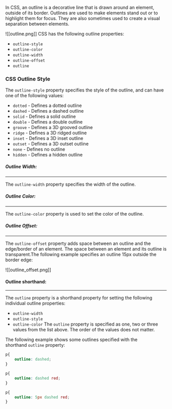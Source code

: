 In CSS, an outline is a decorative line that is drawn around an element, outside of its border. Outlines are used to make elements stand out or to highlight them for focus. They are also sometimes used to create a visual separation between elements.

![[outline.png]]
CSS has the following outline properties:
- `outline-style`
- `outline-color`
- `outline-width`
- `outline-offset`
- `outline`

### CSS Outline Style

The `outline-style` property specifies the style of the outline, and can have one of the following values:
- `dotted` - Defines a dotted outline
- `dashed` - Defines a dashed outline
- `solid` - Defines a solid outline
- `double` - Defines a double outline
- `groove` - Defines a 3D grooved outline
- `ridge` - Defines a 3D ridged outline
- `inset` - Defines a 3D inset outline
- `outset` - Defines a 3D outset outline
- `none` - Defines no outline
- `hidden` - Defines a hidden outline

##### Outline Width:
---
The `outline-width` property specifies the width of the outline.
##### Outline Color:
---
The `outline-color` property is used to set the color of the outline.
##### Outline Offset:
---
The `outline-offset` property adds space between an outline and the edge/border of an element. The space between an element and its outline is transparent.The following example specifies an outline 15px outside the border edge:

![[outline_offset.png]]


#### Outline shorthand:
---
The `outline` property is a shorthand property for setting the following individual outline properties:

- `outline-width`
- `outline-style`
- `outline-color`
The `outline` property is specified as one, two or three values from the list above. The order of the values does not matter.

The following example shows some outlines specified with the shorthand `outline` property:

```css
p{
	outline: dashed;
}
```

```css
p{
	outline: dashed red;
}
```

```css
p{
	outline: 5px dashed red;
}
```